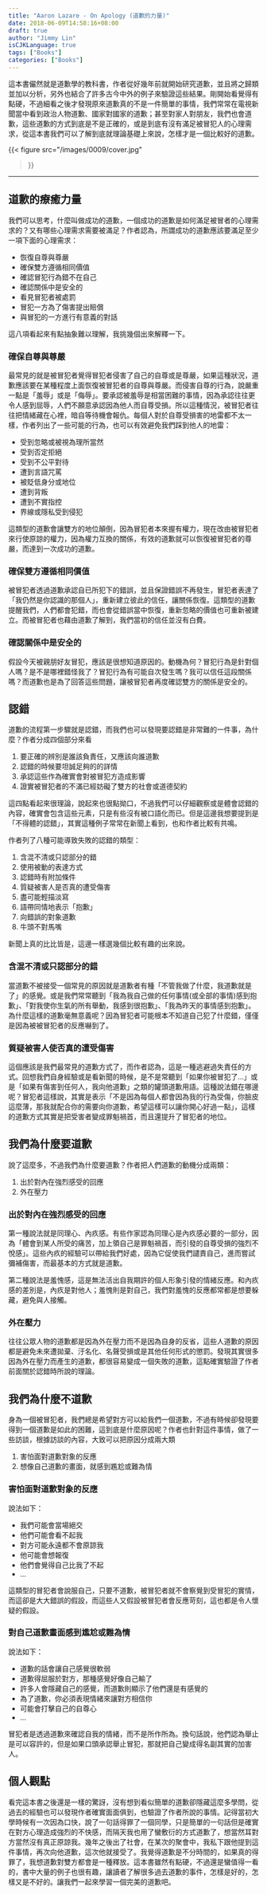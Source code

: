 ```yaml
---
title: "Aaron Lazare - On Apology (道歉的力量)"
date: 2018-06-09T14:58:16+08:00
draft: true
author: "Jimmy Lin"
isCJKLanguage: true
tags: ["Books"]
categories: ["Books"]
---
```


這本書儼然就是道歉學的教科書，作者從好幾年前就開始研究道歉，並且將之歸類並加以分析，另外也結合了許多古今中外的例子來驗證這些結果。剛開始看覺得有點硬，不過細看之後才發現原來道歉真的不是一件簡單的事情，我們常常在電視新聞當中看到政治人物道歉、國家對國家的道歉；甚至對家人對朋友，我們也會道歉，這些道歉的方式到底是不是正確的，或是到底有沒有滿足被冒犯人的心理需求，從這本書我們可以了解到底就理論基礎上來說，怎樣才是一個比較好的道歉。

{{< figure 
    src="/images/0009/cover.jpg"  
>}}

***
## 道歉的療癒力量
我們可以思考，什麼叫做成功的道歉，一個成功的道歉是如何滿足被冒者的心理需求的？又有哪些心理需求需要被滿足？作者認為，所謂成功的道歉應該要滿足至少一項下面的心理需求：

- 恢復自尊與尊嚴
- 確保雙方遵循相同價值
- 確認冒犯行為錯不在自己
- 確認關係中是安全的
- 看見冒犯者被處罰
- 冒犯一方為了傷害提出賠償
- 與冒犯的一方進行有意義的對話

這八項看起來有點抽象難以理解，我挑幾個出來解釋一下。

### 確保自尊與尊嚴
最常見的就是被冒犯者覺得冒犯者侵害了自己的自尊或是尊嚴，如果這種狀況，道歉應該要在某種程度上面恢復被冒犯者的自尊與尊嚴。而侵害自尊的行為，說嚴重一點是「羞辱」或是「侮辱」。要承認被羞辱是相當困難的事情，因為承認往往更令人感到屈辱，人們不願意承認因為他人而自尊受損。所以這種情況，被冒犯者往往把情緒藏在心裡，暗自等待機會報仇。每個人對於自尊受損害的地雷都不太一樣，作者列出了一些可能的行為，也可以有效避免我們踩到他人的地雷：

- 受到忽略或被視為理所當然
- 受到否定拒絕
- 受到不公平對待
- 遭到言語咒罵
- 被貶低身分或地位
- 遭到背叛
- 遭到不實指控
- 界線或隱私受到侵犯

這類型的道歉會讓雙方的地位顛倒，因為冒犯者本來握有權力，現在改由被冒犯者來行使原諒的權力，因為權力互換的關係，有效的道歉就可以恢復被冒犯者的尊嚴，而達到一次成功的道歉。

### 確保雙方遵循相同價值
被冒犯者透過道歉承認自已所犯下的錯誤，並且保證錯誤不再發生，冒犯者表達了「我仍然是你認識的那個人」，重新建立彼此的信任，讓關係恢復。這類型的道歉提醒我們，人們都會犯錯，而也會從錯誤當中恢復，重新忽略的價值也可重新被建立。而被冒犯者也藉由道歉了解到，我們當初的信任並沒有白費。

### 確認關係中是安全的
假設今天被親朋好友冒犯，應該是很想知道原因的。動機為何？冒犯行為是針對個人嗎？是不是哪裡錯怪我了？冒犯行為有可能自次發生嗎？我可以信任這段關係嗎？而道歉也是為了回答這些問題，讓被冒犯者再度確認雙方的關係是安全的。

## 認錯
道歉的流程第一步驟就是認錯，而我們也可以發現要認錯是非常難的一件事，為什麼？作者分成四個部分來看

1. 要正確的辨別是誰該負責任，又應該向誰道歉
2. 認錯的時候要坦誠足夠的的詳情
3. 承認這些作為確實會對被冒犯方造成影響
4. 證實被冒犯者的不滿已經妨礙了雙方的社會或道德契約

這四點看起來很理論，說起來也很點拗口，不過我們可以仔細觀察或是體會認錯的內容，確實會包含這些元素，只是有些沒有被口語化而已。但是這邊我想要提到是「不得體的認錯」，其實這種例子常常在新聞上看到，也和作者比較有共鳴。

作者列了八種可能導致失敗的認錯的類型：

1. 含混不清或只認部分的錯
2. 使用被動的表達方式
3. 認錯時有附加條件
4. 質疑被害人是否真的遭受傷害
5. 盡可能輕描淡寫
6. 語帶同情地表示「抱歉」
7. 向錯誤的對象道歉
8. 牛頭不對馬嘴

新聞上真的比比皆是，這邊一樣選幾個比較有趣的出來說。

### 含混不清或只認部分的錯
當道歉不被接受一個常見的原因就是道歉者有種「不管我做了什麼，我道歉就是了」的感覺。或是我們常常聽到「我為我自己做的任何事情(或全部的事情)感到抱歉」、「對我使你生氣的所有舉動，我感到很抱歉」、「我為昨天的事情感到抱歉」。為什麼這樣的道歉毫無意義呢？因為冒犯者可能根本不知道自己犯了什麼錯，僅僅是因為被被冒犯者的反應嚇到了。

### 質疑被害人使否真的遭受傷害
這個應該是我們最常見的道歉方式了，而作者認為，這是一種逃避過失責任的方式。回想我們自身經驗或是看新聞的時候，是不是常聽到「如果你被冒犯了...」或是「如果有傷害到任何人，我向他道歉」之類的罐頭道歉用語。這種說法錯在哪邊呢？冒犯者這樣說，其實是表示「不是因為每個人都會因為我的行為受傷，你臉皮這麼薄，那我就配合你的需要向你道歉，希望這樣可以讓你開心好過一點」，這樣的道歉方式其實是把受害者變成罪魁禍首，而且還提升了冒犯者的地位。

## 我們為什麼要道歉
說了這麼多，不過我們為什麼要道歉？作者把人們道歉的動機分成兩類：

1. 出於對內在強烈感受的回應
2. 外在壓力

### 出於對內在強烈感受的回應
第一種說法就是同理心、內疚感。有些作家認為同理心是內疚感必要的一部分，因為「體會到某人所受的痛苦，加上領自己是罪魁禍首，而引發的自尊受損的強烈不悅感」。這些內疚的經驗可以帶給我們好處，因為它促使我們譴責自己，進而嘗試彌補傷害，而最基本的方式就是道歉。

第二種說法是羞愧感，這是無法活出自我期許的個人形象引發的情緒反應。和內疚感的差別是，內疚是對他人；羞愧則是對自己，我們對羞愧的反應都常都是想要躲藏，避免與人接觸。

### 外在壓力
往往公眾人物的道歉都是因為外在壓力而不是因為自身的反省，這些人道歉的原因都是避免未來遭拋棄、汙名化、名聲受損或是其他任何形式的懲罰。發現其實很多因為外在壓力而產生的道歉，都很容易變成一個失敗的道歉，這點確實驗證了作者前面關於認錯時所說的理論。

## 我們為什麼不道歉
身為一個被冒犯者，我們總是希望對方可以給我們一個道歉，不過有時候卻發現要得到一個道歉是如此的困難，這到底是什麼原因呢？作者也針對這件事情，做了一些訪談，根據訪談的內容，大致可以把原因分成兩大類

1. 害怕面對道歉對象的反應
2. 想像自己道歉的畫面，就感到尷尬或難為情

### 害怕面對道歉對象的反應
說法如下：

- 我們可能會當場絕交
- 他們可能會看不起我
- 對方可能永遠都不會原諒我
- 他可能會想報復
- 他們會覺得自己比我了不起
- ...

這類型的冒犯者會說服自己，只要不道歉，被冒犯者就不會察覺到受冒犯的實情，而這卻是大大錯誤的假設，而這些人又假設被冒犯者會反應苛刻，這也都是令人懷疑的假設。

### 對自己道歉畫面感到尷尬或難為情
說法如下：

- 道歉的話會讓自己感覺很軟弱
- 道歉得屈服於對方，那種感覺好像自己輸了
- 許多人會隱藏自己的感覺，而道歉則顯示了他們還是有感覺的
- 為了道歉，你必須表現情緒來讓對方相信你
- 可能會打擊自己的自尊心
- ...

冒犯者是透過道歉來確認自我的情緒，而不是所作所為。換句話說，他們認為舉止是可以容許的，但是如果口頭承認舉止冒犯，那就把自己變成得名副其實的加害人。

## 個人觀點
看完這本書之後還是一樣的驚訝，沒有想到看似簡單的道歉卻隱藏這麼多學問，從過去的經驗也可以發現作者確實面面俱到，也驗證了作者所說的事情。記得當初大學時候有一次因為口快，說了一句話得罪了一個同學，只是簡單的一句話但是確實在對方心理造成強烈的不快感，而隔天我也用了蠻敷衍的方式道歉了，想當然耳對方當然沒有真正原諒我。幾年之後出了社會，在某次的聚會中，我私下跟他提到這件事情，再次向他道歉，這次他就接受了。我覺得道歉是不分時間的，如果真的得罪了，我想道歉對雙方都會是一種釋放。這本書雖然有點硬，不過還是蠻值得一看的，書中大量的例子也很有趣，讓讀者了解很多過去道歉的事件，怎樣是好的，怎樣又是不好的。讓我們一起來學習一個完美的道歉吧。
